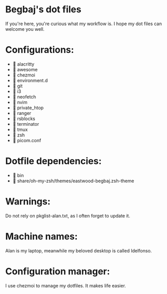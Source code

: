 # Begbaj's dot files
If you're here, you're curious what my workflow is.
I hope my dot files can welcome you well.

# Configurations:
-  alacritty
-  awesome
-  chezmoi
-  environment.d
-  git
-  i3
-  neofetch
-  nvim
-  private_htop
-  ranger
-  rsblocks
-  terminator
-  tmux
-  zsh
-  picom.conf

# Dotfile dependencies:
-  bin
-  share/oh-my-zsh/themes/eastwood-begbaj.zsh-theme

# Warnings:
Do not rely on pkglist-alan.txt, as I often forget to update it.

# Machine names:
Alan is my laptop, meanwhile my beloved desktop is called Idelfonso.

# Configuration manager:
I use chezmoi to manage my dotfiles. It makes life easier.
